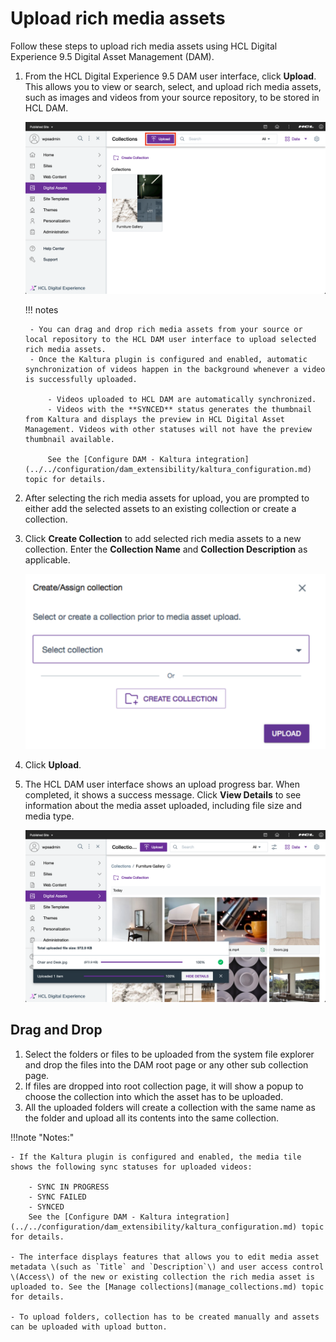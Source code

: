 # Upload rich media assets

Follow these steps to upload rich media assets using HCL Digital Experience 9.5 Digital Asset Management \(DAM\).

1. From the HCL Digital Experience 9.5 DAM user interface, click **Upload**. This allows you to view or search, select, and upload rich media assets, such as images and videos from your source repository, to be stored in HCL DAM.

    ![Upload button from the HCL DAM interface](../../../../images/dam_interface_upload_button.png)

    !!! notes

        - You can drag and drop rich media assets from your source or local repository to the HCL DAM user interface to upload selected rich media assets.
        - Once the Kaltura plugin is configured and enabled, automatic synchronization of videos happen in the background whenever a video is successfully uploaded.

            - Videos uploaded to HCL DAM are automatically synchronized.
            - Videos with the **SYNCED** status generates the thumbnail from Kaltura and displays the preview in HCL Digital Asset Management. Videos with other statuses will not have the preview thumbnail available.

            See the [Configure DAM - Kaltura integration](../../configuration/dam_extensibility/kaltura_configuration.md) topic for details.

2. After selecting the rich media assets for upload, you are prompted to either add the selected assets to an existing collection or create a collection.
3. Click **Create Collection** to add selected rich media assets to a new collection. Enter the **Collection Name** and **Collection Description** as applicable.

    ![Create or assign rich media assets to a Collection](../../../../images/Upload_Media_HCL_Digital_Asset_Management.png)

4. Click **Upload**.
5. The HCL DAM user interface shows an upload progress bar. When completed, it shows a success message. Click **View Details** to see information about the media asset uploaded, including file size and media type.

    ![Upload completed with details viewed](../../../../images/dam_interface_upload_success_view_details.png)

## Drag and Drop

1. Select the folders or files to be uploaded from the system file explorer and drop the files into the DAM root page or any other sub collection page.
2. If files are dropped into root collection page, it will show a popup to choose the collection into which the asset has to be uploaded.
3. All the uploaded folders will create a collection with the same name as the folder and upload all its contents into the same collection.

!!!note "Notes:"

    - If the Kaltura plugin is configured and enabled, the media tile shows the following sync statuses for uploaded videos:

        - SYNC IN PROGRESS
        - SYNC FAILED
        - SYNCED
        See the [Configure DAM - Kaltura integration](../../configuration/dam_extensibility/kaltura_configuration.md) topic for details.

    - The interface displays features that allows you to edit media asset metadata \(such as `Title` and `Description`\) and user access control \(Access\) of the new or existing collection the rich media asset is uploaded to. See the [Manage collections](manage_collections.md) topic for details.

    - To upload folders, collection has to be created manually and assets can be uploaded with upload button.
